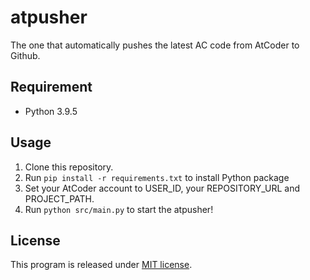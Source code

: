 # atpusher

The one that automatically pushes the latest AC code from AtCoder to Github.

## Requirement
 
* Python 3.9.5

## Usage

1. Clone this repository.
2. Run `pip install -r requirements.txt` to install Python package
3. Set your AtCoder account to USER_ID, your REPOSITORY_URL and PROJECT_PATH.
4. Run `python src/main.py` to start the atpusher!

## License

This program is released under [MIT license](https://en.wikipedia.org/wiki/MIT_License).
